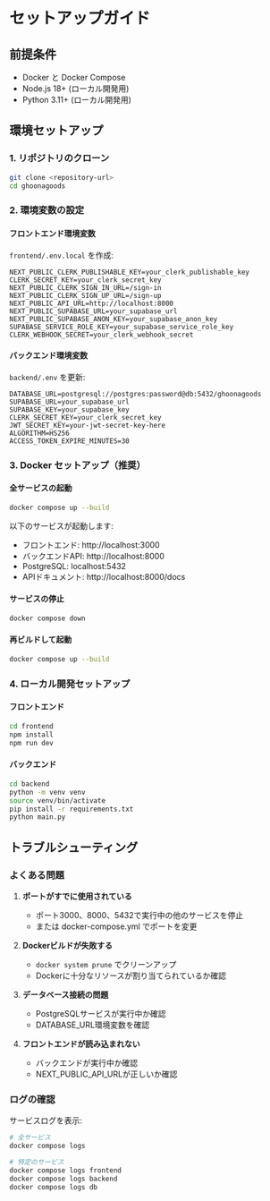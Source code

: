 # セットアップガイド

## 前提条件
- Docker と Docker Compose
- Node.js 18+ (ローカル開発用)
- Python 3.11+ (ローカル開発用)

## 環境セットアップ

### 1. リポジトリのクローン
```bash
git clone <repository-url>
cd ghoonagoods
```

### 2. 環境変数の設定

#### フロントエンド環境変数
`frontend/.env.local` を作成:
```env
NEXT_PUBLIC_CLERK_PUBLISHABLE_KEY=your_clerk_publishable_key
CLERK_SECRET_KEY=your_clerk_secret_key
NEXT_PUBLIC_CLERK_SIGN_IN_URL=/sign-in
NEXT_PUBLIC_CLERK_SIGN_UP_URL=/sign-up
NEXT_PUBLIC_API_URL=http://localhost:8000
NEXT_PUBLIC_SUPABASE_URL=your_supabase_url
NEXT_PUBLIC_SUPABASE_ANON_KEY=your_supabase_anon_key
SUPABASE_SERVICE_ROLE_KEY=your_supabase_service_role_key
CLERK_WEBHOOK_SECRET=your_clerk_webhook_secret
```

#### バックエンド環境変数
`backend/.env` を更新:
```env
DATABASE_URL=postgresql://postgres:password@db:5432/ghoonagoods
SUPABASE_URL=your_supabase_url
SUPABASE_KEY=your_supabase_key
CLERK_SECRET_KEY=your_clerk_secret_key
JWT_SECRET_KEY=your-jwt-secret-key-here
ALGORITHM=HS256
ACCESS_TOKEN_EXPIRE_MINUTES=30
```

### 3. Docker セットアップ（推奨）

#### 全サービスの起動
```bash
docker compose up --build
```

以下のサービスが起動します:
- フロントエンド: http://localhost:3000
- バックエンドAPI: http://localhost:8000
- PostgreSQL: localhost:5432
- APIドキュメント: http://localhost:8000/docs

#### サービスの停止
```bash
docker compose down
```

#### 再ビルドして起動
```bash
docker compose up --build
```

### 4. ローカル開発セットアップ

#### フロントエンド
```bash
cd frontend
npm install
npm run dev
```

#### バックエンド
```bash
cd backend
python -m venv venv
source venv/bin/activate  
pip install -r requirements.txt
python main.py
```

## トラブルシューティング

### よくある問題

1. **ポートがすでに使用されている**
   - ポート3000、8000、5432で実行中の他のサービスを停止
   - または docker-compose.yml でポートを変更

2. **Dockerビルドが失敗する**
   - `docker system prune` でクリーンアップ
   - Dockerに十分なリソースが割り当てられているか確認

3. **データベース接続の問題**
   - PostgreSQLサービスが実行中か確認
   - DATABASE_URL環境変数を確認

4. **フロントエンドが読み込まれない**
   - バックエンドが実行中か確認
   - NEXT_PUBLIC_API_URLが正しいか確認

### ログの確認
サービスログを表示:
```bash
# 全サービス
docker compose logs

# 特定のサービス
docker compose logs frontend
docker compose logs backend
docker compose logs db
```